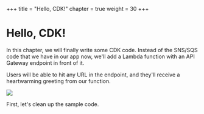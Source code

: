 +++
title = "Hello, CDK!"
chapter = true
weight = 30
+++

# Hello, CDK!

In this chapter, we will finally write some CDK code. Instead of the SNS/SQS
code that we have in our app now, we'll add a Lambda function with an API
Gateway endpoint in front of it.

Users will be able to hit any URL in the endpoint, and they'll receive a
heartwarming greeting from our function.

![](/images/hello-arch.png)

First, let's clean up the sample code.